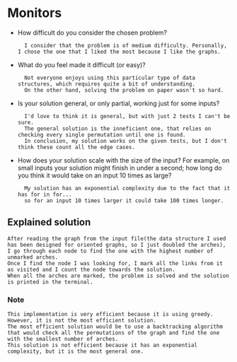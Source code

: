 # Monitors

* How difficult do you consider the chosen problem?

        I consider that the problem is of medium difficulty. Personally, I chose the one that I liked the most because I like the graphs.

* What do you feel made it difficult (or easy)?

        Not everyone enjoys using this particular type of data structures, which requires quite a bit of understanding.
        On the other hand, solving the problem on paper wasn't so hard.

* Is your solution general, or only partial, working just for some inputs?

        I'd love to think it is general, but with just 2 tests I can't be sure.
        The general solution is the inneficient one, that relies on checking every single permutation until one is found.
        In conclusion, my solution works on the given tests, but I don't think these count all the edge cases.

* How does your solution scale with the size of the input? For example, on small inputs your solution might
finish in under a second; how long do you think it would take on an input 10 times as large?

        My solution has an exponential complexity due to the fact that it has for in for...
        so for an input 10 times larger it could take 100 times longer.

## Explained solution
    After reading the graph from the input file(the data structure I used has been designed for oriented graphs, so I just doubled the arches),
    I go through each node to find the one with the highest number of unmarked arches.
    Once I find the node I was looking for, I mark all the links from it as visited and I count the node towards the solution.
    When all the arches are marked, the problem is solved and the solution is printed in the terminal.

### Note
    This implementation is very efficient because it is using greedy.
    However, it is not the most efficient solution.
    The most efficient solution would be to use a backtracking algorithm that would check all the permutations of the graph and find the one with the smallest number of arches.
    This solution is not efficient because it has an exponential complexity, but it is the most general one.

